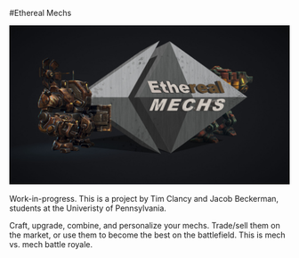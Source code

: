 #Ethereal Mechs

<img src="https://github.com/jbecke/Ethereal-Mechs/blob/master/LOGO.jpg" alt="Ethereal Mechs">

Work-in-progress. This is a project by Tim Clancy and Jacob Beckerman, students at the Univeristy of Pennsylvania.

Craft, upgrade, combine, and personalize your mechs. Trade/sell them on the market, or use them to become the best on the battlefield. This is mech vs. mech battle royale. 
